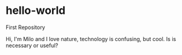 # hello-world
First Repository


Hi, I'm Milo and I love nature, technology is confusing, but cool. 
Is is necessary or useful?
